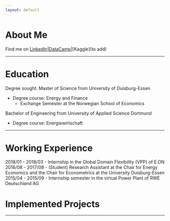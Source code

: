 ```yaml
---
layout: default
---
```


# About Me
Find me on 
[LinkedIn](https://www.linkedin.com/in/lennart-wittchen-862674129/)|[DataCamp](https://www.datacamp.com/profile/lennartwittchen-fcf614a6-5fa1-4734-94de-73e0a480e7f8)|[Kaggle](to add)

* * * 

# Education

Degree sought: Master of Science from University of Duisburg-Essen 
- Degree course: Energy and Finance
  - Exchange Semester at the Norwegian School of Economics

Bachelor of Engineering from University of Applied Science Dortmund 
- Degree course: Energiewirtschaft 

* * *

# Working Experience

2018/01 - 2018/03 - Internship in the Global Domain Flexibility (VPP) of E.ON
2016/08 - 2017/08 - (Student) Research Assistant at the Chair for Energy Economics and the Chair for Econometrics at the University Duisburg-Essen
2015/04 - 2015/09 - Internship semester in the virtual Power Plant of RWE Deutschland AG

# Implemented Projects

* * *
